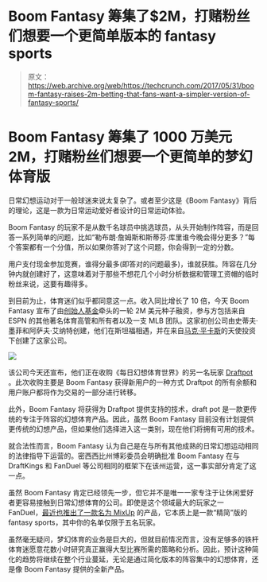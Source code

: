 # Boom Fantasy 筹集了$2M，打赌粉丝们想要一个更简单版本的 fantasy sports 

> 原文：<https://web.archive.org/web/https://techcrunch.com/2017/05/31/boom-fantasy-raises-2m-betting-that-fans-want-a-simpler-version-of-fantasy-sports/>

# Boom Fantasy 筹集了 1000 万美元 2M，打赌粉丝们想要一个更简单的梦幻体育版

日常幻想运动对于一般球迷来说太复杂了。或者至少这是《Boom Fantasy》背后的理论，这是一款为日常运动爱好者设计的日常运动体验。

Boom Fantasy 的玩家不是从数千名球员中挑选球员，从头开始制作阵容，而是回答一系列简单的问题，比如“勒布朗·詹姆斯和斯蒂芬·库里谁今晚会得分更多？”每个答案都有一个分值，所以如果你答对了这个问题，你会得到一定的分数。

用户支付现金参加竞赛，谁得分最多(即答对的问题最多)，谁就获胜。阵容在几分钟内就创建好了，这意味着对于那些不想花几个小时分析数据和管理工资帽的临时粉丝来说，这要有趣得多。

到目前为止，体育迷们似乎都同意这一点。收入同比增长了 10 倍，今天 Boom Fantasy 宣布了由[创始人基金](https://web.archive.org/web/20230228032448/http://foundersfund.com/)牵头的一轮 2M 美元种子融资，参与方包括来自 ESPN 的其他著名体育高管和所有者以及一支 MLB 团队。这家初创公司由史蒂夫·墨菲和阿萨夫·艾纳特创建，他们在斯坦福相遇，并在来自[马克·平卡斯](https://web.archive.org/web/20230228032448/https://twitter.com/markpinc)的天使投资下创建了这家公司。

![](img/0117a3760861c2a30ccad7c32fb9280b.png)

该公司今天还宣布，他们正在收购《每日幻想体育世界》的另一名玩家 [Draftpot](https://web.archive.org/web/20230228032448/https://www.draftpot.com/) 。此次收购主要是 Boom Fantasy 获得新用户的一种方式 Draftpot 的所有余额和用户账户都将作为交易的一部分进行转移。

此外，Boom Fantasy 将获得为 Draftpot 提供支持的技术，draft pot 是一款更传统的专注于阵容的幻想体育产品。因此，虽然 Boom Fantasy 目前没有计划提供更传统的幻想产品，但如果他们选择进入这一类别，现在他们将拥有可用的技术。

就合法性而言，Boom Fantasy 认为自己是在与所有其他成熟的日常幻想运动相同的法律指导下运营的。密西西比州博彩委员会明确批准 Boom Fantasy 在与 DraftKings 和 FanDuel 等公司相同的框架下在该州运营，这一事实部分肯定了这一点。

虽然 Boom Fantasy 肯定已经领先一步，但它并不是唯一一家专注于让休闲爱好者更容易接触到日常幻想体育的公司。即使是这个领域最大的玩家之一 FanDuel，[最近也推出了一款名为 MixUp](https://web.archive.org/web/20230228032448/https://techcrunch.com/2017/04/26/fanduel-launches-mixup-a-more-fun-version-of-daily-fantasy-sports-for-casual-fans/) 的产品，它本质上是一款“精简”版的 fantasy sports，其中你的名单仅限于五名玩家。

虽然毫无疑问，梦幻体育的业务是巨大的，但就目前情况而言，没有足够多的铁杆体育迷愿意花数小时研究真正赢得大型比赛所需的策略和分析。因此，预计这种简化的趋势将继续在整个行业蔓延，无论是通过简化版本的阵容集中的幻想体育，还是像 Boom Fantasy 提供的全新产品。